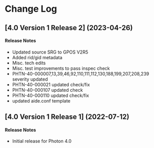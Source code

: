# Change Log

## [4.0 Version 1 Release 2] (2023-04-26)

#### Release Notes
- Updated source SRG to GPOS V2R5
- Added rid/gid metadata
- Misc. tech edits
- Misc. test improvements to pass inspec check
- PHTN-40-000007,13,39,46,92,110,111,112,130,188,199,207,208,239 severity updated
- PHTN-40-000021 updated check/fix
- PHTN-40-000107 updated check
- PHTN-40-000110 updated check/fix
- updated aide.conf template

## [4.0 Version 1 Release 1] (2022-07-12)

#### Release Notes
- Initial release for Photon 4.0